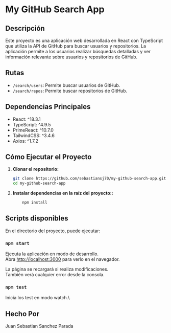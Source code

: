 # My GitHub Search App

## Descripción

Este proyecto es una aplicación web desarrollada en React con TypeScript que utiliza la API de GitHub para buscar usuarios y repositorios. La aplicación permite a los usuarios realizar búsquedas detalladas y ver información relevante sobre usuarios y repositorios de GitHub.

## Rutas

- `/search/users`: Permite buscar usuarios de GitHub.
- `/search/repos`: Permite buscar repositorios de GitHub.

## Dependencias Principales

- React: ^18.3.1
- TypeScript: ^4.9.5
- PrimeReact: ^10.7.0
- TailwindCSS: ^3.4.6
- Axios: ^1.7.2

## Cómo Ejecutar el Proyecto

1. **Clonar el repositorio:**

   ```sh
   git clone https://github.com/sebastiansj70/my-github-search-app.git
   cd my-github-search-app
    ```

2. **Instalar dependencias en la raíz del proyecto::**

   ```sh
       npm install
    ```

## Scripts disponibles

En el directorio del proyecto, puede ejecutar:

### `npm start`

Ejecuta la aplicación en modo de desarrollo.\
Abra [http://localhost:3000](http://localhost:3000) para verlo en el navegador.

La página se recargará si realiza modificaciones.\
También verá cualquier error desde la consola.

### `npm test`

Inicia los test en modo watch.\


## Hecho Por

Juan Sebastian Sanchez Parada

